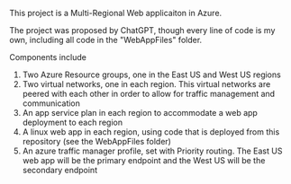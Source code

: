 This project is a Multi-Regional Web applicaiton in Azure. 

The project was proposed by ChatGPT, though every line of code is my own, including all code in the "WebAppFiles" folder. 

Components include 

1. Two Azure Resource groups, one in the East US and West US regions
2. Two virtual networks, one in each region. This virtual networks are peered with each other in order to allow for traffic management and communication
3. An app service plan in each region to accommodate a web app deployment to each region
4. A linux web app in each region, using code that is deployed from this repository (see the WebAppFiles folder)
5. An azure traffic manager profile, set with Priority routing. The East US web app will be the primary endpoint and the West US will be the secondary endpoint
   
